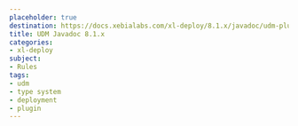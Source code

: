 ```yaml
---
placeholder: true
destination: https://docs.xebialabs.com/xl-deploy/8.1.x/javadoc/udm-plugin-api/index.html
title: UDM Javadoc 8.1.x
categories:
- xl-deploy
subject:
- Rules
tags:
- udm
- type system
- deployment
- plugin
---
```

